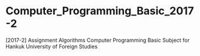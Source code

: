 # Computer_Programming_Basic_2017-2
[2017-2] Assignment Algorithms Computer Programming Basic Subject for Hankuk University of Foreign Studies
